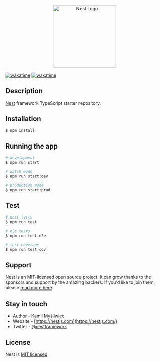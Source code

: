 <p align="center">
  <a href="http://nestjs.com/" target="blank"><img src="https://nestjs.com/img/logo-small.svg" width="200" alt="Nest Logo" /></a>
</p>

[![wakatime](https://wakatime.com/badge/user/5ddacf2a-d840-478d-8cfe-492bd450e99b/project/78561b53-33cc-4798-9c34-4b8673eb1dde.svg)](https://wakatime.com/badge/user/5ddacf2a-d840-478d-8cfe-492bd450e99b/project/78561b53-33cc-4798-9c34-4b8673eb1dde)
[![wakatime](https://wakatime.com/badge/github/DevAndr/GiveMeServer.svg)](https://wakatime.com/badge/github/DevAndr/GiveMeServer)

## Description

[Nest](https://github.com/nestjs/nest) framework TypeScript starter repository.

## Installation

```bash
$ npm install
```

## Running the app

```bash
# development
$ npm run start

# watch mode
$ npm run start:dev

# production mode
$ npm run start:prod
```

## Test

```bash
# unit tests
$ npm run test

# e2e tests
$ npm run test:e2e

# test coverage
$ npm run test:cov
```

## Support

Nest is an MIT-licensed open source project. It can grow thanks to the sponsors and support by the amazing backers. If you'd like to join them, please [read more here](https://docs.nestjs.com/support).

## Stay in touch

- Author - [Kamil Myśliwiec](https://kamilmysliwiec.com)
- Website - [https://nestjs.com](https://nestjs.com/)
- Twitter - [@nestframework](https://twitter.com/nestframework)

## License

Nest is [MIT licensed](LICENSE).
